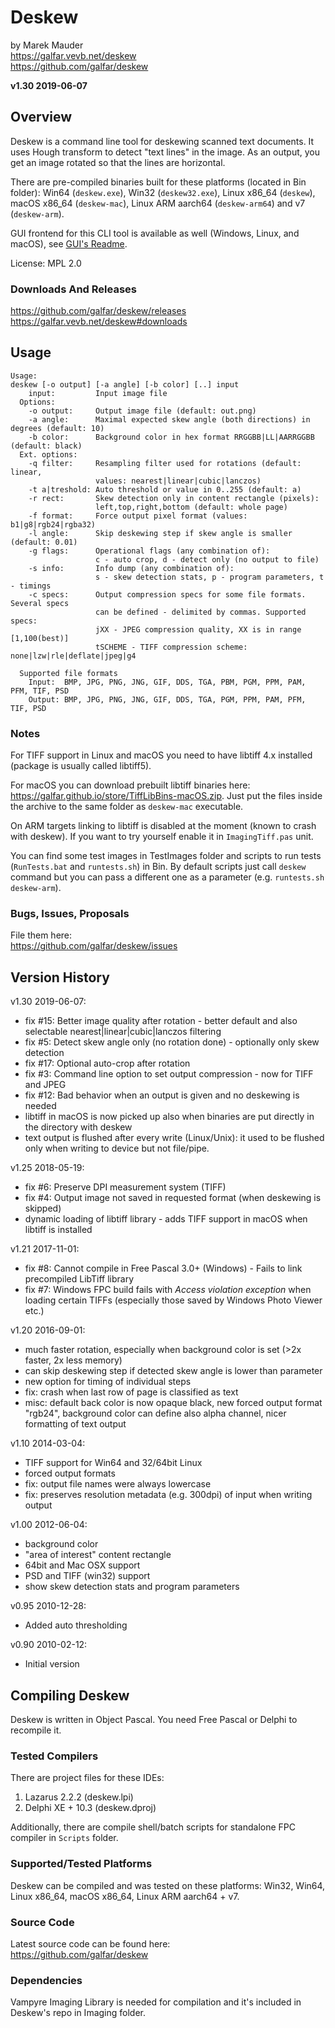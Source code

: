 Deskew
=======================

by Marek Mauder  
<https://galfar.vevb.net/deskew>  
<https://github.com/galfar/deskew>  

**v1.30 2019-06-07**

Overview
------------------------

Deskew is a command line tool for deskewing scanned text documents.
It uses Hough transform to detect "text lines" in the image. As an output, you
get an image rotated so that the lines are horizontal.

There are pre-compiled binaries built for these platforms (located in Bin folder):
Win64 (`deskew.exe`), Win32 (`deskew32.exe`), Linux x86_64 (`deskew`), macOS x86_64 (`deskew-mac`), Linux ARM aarch64 (`deskew-arm64`) and v7 (`deskew-arm`).

GUI frontend for this CLI tool is available as well (Windows, Linux, and macOS), see [GUI's Readme](Gui/Readme.md).

License: MPL 2.0

### Downloads And Releases

<https://github.com/galfar/deskew/releases>  
<https://galfar.vevb.net/deskew#downloads>  

Usage
------------------------

```console
Usage:
deskew [-o output] [-a angle] [-b color] [..] input
    input:         Input image file
  Options:
    -o output:     Output image file (default: out.png)
    -a angle:      Maximal expected skew angle (both directions) in degrees (default: 10)
    -b color:      Background color in hex format RRGGBB|LL|AARRGGBB (default: black)
  Ext. options:
    -q filter:     Resampling filter used for rotations (default: linear,
                   values: nearest|linear|cubic|lanczos)
    -t a|treshold: Auto threshold or value in 0..255 (default: a)
    -r rect:       Skew detection only in content rectangle (pixels):
                   left,top,right,bottom (default: whole page)
    -f format:     Force output pixel format (values: b1|g8|rgb24|rgba32)
    -l angle:      Skip deskewing step if skew angle is smaller (default: 0.01)
    -g flags:      Operational flags (any combination of):
                   c - auto crop, d - detect only (no output to file)
    -s info:       Info dump (any combination of):
                   s - skew detection stats, p - program parameters, t - timings
    -c specs:      Output compression specs for some file formats. Several specs
                   can be defined - delimited by commas. Supported specs:
                   jXX - JPEG compression quality, XX is in range [1,100(best)]
                   tSCHEME - TIFF compression scheme: none|lzw|rle|deflate|jpeg|g4

  Supported file formats
    Input:  BMP, JPG, PNG, JNG, GIF, DDS, TGA, PBM, PGM, PPM, PAM, PFM, TIF, PSD
    Output: BMP, JPG, PNG, JNG, GIF, DDS, TGA, PGM, PPM, PAM, PFM, TIF, PSD
```

### Notes

For TIFF support in Linux and macOS you need to have libtiff 4.x installed (package is usually called libtiff5).

For macOS you can download prebuilt libtiff binaries here: <https://galfar.github.io/store/TiffLibBins-macOS.zip>. Just put the files inside the archive to the same folder as `deskew-mac` executable.

On ARM targets linking to libtiff is disabled at the moment (known
to crash with deskew). If you want to try yourself enable it in `ImagingTiff.pas` unit.

You can find some test images in TestImages folder and
scripts to run tests (`RunTests.bat` and `runtests.sh`) in Bin.
By default scripts just call `deskew` command but you can pass a different one as a parameter
(e.g. `runtests.sh deskew-arm`).

### Bugs, Issues, Proposals

File them here:  
<https://github.com/galfar/deskew/issues>


Version History
------------------------

v1.30 2019-06-07:

- fix #15: Better image quality after rotation - better default and also selectable nearest|linear|cubic|lanczos filtering
- fix #5: Detect skew angle only (no rotation done) - optionally only skew detection
- fix #17: Optional auto-crop after rotation
- fix #3: Command line option to set output compression - now for TIFF and JPEG
- fix #12: Bad behavior when an output is given and no deskewing is needed
- libtiff in macOS is now picked up also when binaries are put directly in the directory with deskew
- text output is flushed after every write (Linux/Unix): it used to be flushed only when writing to device but not file/pipe.

v1.25 2018-05-19:

- fix #6: Preserve DPI measurement system (TIFF)
- fix #4: Output image not saved in requested format (when deskewing is skipped)
- dynamic loading of libtiff library - adds TIFF support in macOS when libtiff is installed

v1.21 2017-11-01:

- fix #8: Cannot compile in Free Pascal 3.0+ (Windows) - Fails to link precompiled LibTiff library
- fix #7: Windows FPC build fails with *Access violation exception* when loading certain TIFFs (especially those saved by Windows Photo Viewer etc.)

v1.20 2016-09-01:

- much faster rotation, especially when background color is set (>2x faster, 2x less memory)
- can skip deskewing step if detected skew angle is lower than parameter
- new option for timing of individual steps
- fix: crash when last row of page is classified as text
- misc: default back color is now opaque black, new forced output format  "rgb24",  background color can define also alpha channel, nicer formatting of text output

v1.10 2014-03-04:

- TIFF support for Win64 and 32/64bit Linux
- forced output formats
- fix: output file names were always lowercase
- fix: preserves resolution metadata (e.g. 300dpi) of input when writing output

v1.00 2012-06-04:

- background color
- "area of interest" content rectangle
- 64bit and Mac OSX support
- PSD and TIFF (win32) support
- show skew detection stats and program parameters

v0.95 2010-12-28:

- Added auto thresholding

v0.90 2010-02-12:

- Initial version


Compiling Deskew
------------------------

Deskew is written in Object Pascal. You need Free Pascal or Delphi to recompile it.

### Tested Compilers

There are project files for these IDEs:

  1. Lazarus 2.2.2 (deskew.lpi)
  2. Delphi XE + 10.3 (deskew.dproj)

Additionally, there are compile shell/batch scripts for standalone FPC compiler in `Scripts` folder.

### Supported/Tested Platforms

Deskew can be compiled and was tested on these platforms:
Win32, Win64, Linux x86_64, macOS x86_64, Linux ARM aarch64 + v7.

### Source Code

Latest source code can be found here:  
<https://github.com/galfar/deskew>

### Dependencies

Vampyre Imaging Library is needed for compilation and it's included in Deskew's repo in Imaging folder.
